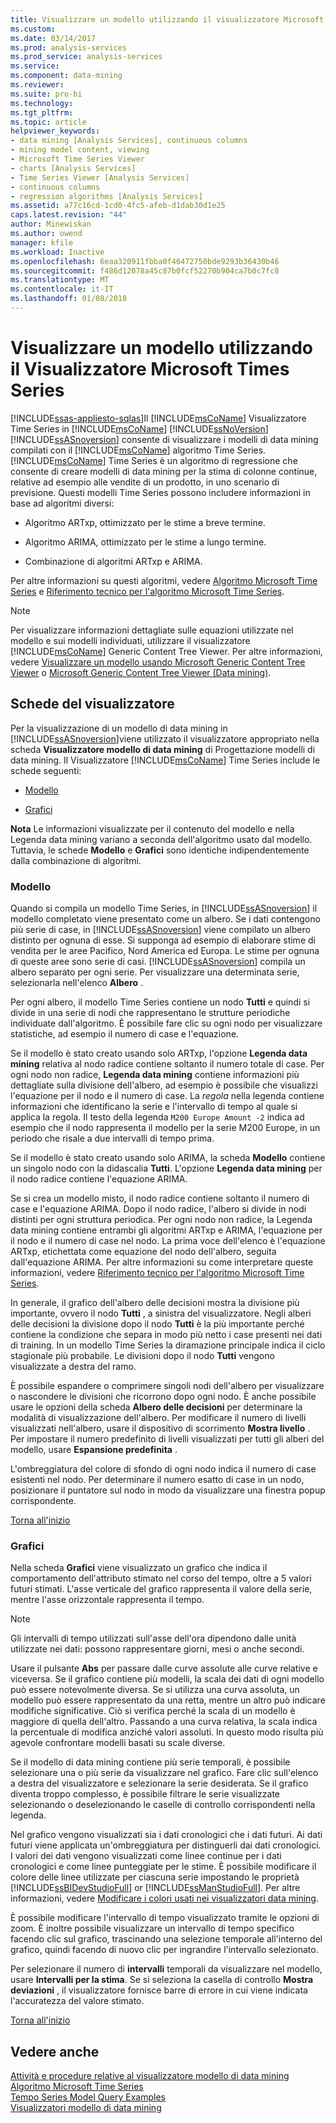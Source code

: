 ```yaml
---
title: Visualizzare un modello utilizzando il visualizzatore Microsoft Time Series | Documenti Microsoft
ms.custom: 
ms.date: 03/14/2017
ms.prod: analysis-services
ms.prod_service: analysis-services
ms.service: 
ms.component: data-mining
ms.reviewer: 
ms.suite: pro-bi
ms.technology: 
ms.tgt_pltfrm: 
ms.topic: article
helpviewer_keywords:
- data mining [Analysis Services], continuous columns
- mining model content, viewing
- Microsoft Time Series Viewer
- charts [Analysis Services]
- Time Series Viewer [Analysis Services]
- continuous columns
- regression algorithms [Analysis Services]
ms.assetid: a77c16cd-1cd0-4fc5-afeb-d1dab30d1e25
caps.latest.revision: "44"
author: Minewiskan
ms.author: owend
manager: kfile
ms.workload: Inactive
ms.openlocfilehash: 6eaa320911fbba0f46472750bde9293b36430b46
ms.sourcegitcommit: f486d12078a45c87b0fcf52270b904ca7b0c7fc8
ms.translationtype: MT
ms.contentlocale: it-IT
ms.lasthandoff: 01/08/2018
---
```

# <a name="browse-a-model-using-the-microsoft-time-series-viewer"></a>Visualizzare un modello utilizzando il Visualizzatore Microsoft Times Series
[!INCLUDE[ssas-appliesto-sqlas](../../includes/ssas-appliesto-sqlas.md)]Il [!INCLUDE[msCoName](../../includes/msconame-md.md)] Visualizzatore Time Series in [!INCLUDE[msCoName](../../includes/msconame-md.md)] [!INCLUDE[ssNoVersion](../../includes/ssnoversion-md.md)] [!INCLUDE[ssASnoversion](../../includes/ssasnoversion-md.md)] consente di visualizzare i modelli di data mining compilati con il [!INCLUDE[msCoName](../../includes/msconame-md.md)] algoritmo Time Series. [!INCLUDE[msCoName](../../includes/msconame-md.md)] Time Series è un algoritmo di regressione che consente di creare modelli di data mining per la stima di colonne continue, relative ad esempio alle vendite di un prodotto, in uno scenario di previsione. Questi modelli Time Series possono includere informazioni in base ad algoritmi diversi:  
  
-   Algoritmo ARTxp, ottimizzato per le stime a breve termine.  
  
-   Algoritmo ARIMA, ottimizzato per le stime a lungo termine.  
  
-   Combinazione di algoritmi ARTxp e ARIMA.  
  
 Per altre informazioni su questi algoritmi, vedere [Algoritmo Microsoft Time Series](../../analysis-services/data-mining/microsoft-time-series-algorithm.md) e [Riferimento tecnico per l'algoritmo Microsoft Time Series](../../analysis-services/data-mining/microsoft-time-series-algorithm-technical-reference.md).  
  
> [!NOTE]  
>  Per visualizzare informazioni dettagliate sulle equazioni utilizzate nel modello e sui modelli individuati, utilizzare il visualizzatore [!INCLUDE[msCoName](../../includes/msconame-md.md)] Generic Content Tree Viewer. Per altre informazioni, vedere [Visualizzare un modello usando Microsoft Generic Content Tree Viewer](../../analysis-services/data-mining/browse-a-model-using-the-microsoft-generic-content-tree-viewer.md) o [Microsoft Generic Content Tree Viewer &#40;Data mining&#41;](http://msdn.microsoft.com/library/751b4393-f6fd-48c1-bcef-bdca589ce34c).  
  
##  <a name="BKMK_ViewerTabs"></a> Schede del visualizzatore  
 Per la visualizzazione di un modello di data mining in [!INCLUDE[ssASnoversion](../../includes/ssasnoversion-md.md)]viene utilizzato il visualizzatore appropriato nella scheda **Visualizzatore modello di data mining** di Progettazione modelli di data mining. Il Visualizzatore [!INCLUDE[msCoName](../../includes/msconame-md.md)] Time Series include le schede seguenti:  
  
-   [Modello](#BKMK_Tree)  
  
-   [Grafici](#BKMK_Charts)  
  
 **Nota** Le informazioni visualizzate per il contenuto del modello e nella Legenda data mining variano a seconda dell'algoritmo usato dal modello. Tuttavia, le schede **Modello** e **Grafici** sono identiche indipendentemente dalla combinazione di algoritmi.  
  
###  <a name="BKMK_Tree"></a> Modello  
 Quando si compila un modello Time Series, in [!INCLUDE[ssASnoversion](../../includes/ssasnoversion-md.md)] il modello completato viene presentato come un albero. Se i dati contengono più serie di case, in [!INCLUDE[ssASnoversion](../../includes/ssasnoversion-md.md)] viene compilato un albero distinto per ognuna di esse. Si supponga ad esempio di elaborare stime di vendita per le aree Pacifico, Nord America ed Europa. Le stime per ognuna di queste aree sono serie di casi. [!INCLUDE[ssASnoversion](../../includes/ssasnoversion-md.md)] compila un albero separato per ogni serie. Per visualizzare una determinata serie, selezionarla nell'elenco **Albero** .  
  
 Per ogni albero, il modello Time Series contiene un nodo **Tutti** e quindi si divide in una serie di nodi che rappresentano le strutture periodiche individuate dall'algoritmo. È possibile fare clic su ogni nodo per visualizzare statistiche, ad esempio il numero di case e l'equazione.  
  
 Se il modello è stato creato usando solo ARTxp, l'opzione **Legenda data mining** relativa al nodo radice contiene soltanto il numero totale di case. Per ogni nodo non radice, **Legenda data mining** contiene informazioni più dettagliate sulla divisione dell'albero, ad esempio è possibile che visualizzi l'equazione per il nodo e il numero di case. La *regola* nella legenda contiene informazioni che identificano la serie e l'intervallo di tempo al quale si applica la regola. Il testo della legenda `M200 Europe Amount -2` indica ad esempio che il nodo rappresenta il modello per la serie M200 Europe, in un periodo che risale a due intervalli di tempo prima.  
  
 Se il modello è stato creato usando solo ARIMA, la scheda **Modello** contiene un singolo nodo con la didascalia **Tutti**. L'opzione **Legenda data mining** per il nodo radice contiene l'equazione ARIMA.  
  
 Se si crea un modello misto, il nodo radice contiene soltanto il numero di case e l'equazione ARIMA. Dopo il nodo radice, l'albero si divide in nodi distinti per ogni struttura periodica. Per ogni nodo non radice, la Legenda data mining contiene entrambi gli algoritmi ARTxp e ARIMA, l'equazione per il nodo e il numero di case nel nodo. La prima voce dell'elenco è l'equazione ARTxp, etichettata come equazione del nodo dell'albero, seguita dall'equazione ARIMA. Per altre informazioni su come interpretare queste informazioni, vedere [Riferimento tecnico per l'algoritmo Microsoft Time Series](../../analysis-services/data-mining/microsoft-time-series-algorithm-technical-reference.md).  
  
 In generale, il grafico dell'albero delle decisioni mostra la divisione più importante, ovvero il nodo **Tutti** , a sinistra del visualizzatore. Negli alberi delle decisioni la divisione dopo il nodo **Tutti** è la più importante perché contiene la condizione che separa in modo più netto i case presenti nei dati di training. In un modello Time Series la diramazione principale indica il ciclo stagionale più probabile. Le divisioni dopo il nodo **Tutti** vengono visualizzate a destra del ramo.  
  
 È possibile espandere o comprimere singoli nodi dell'albero per visualizzare o nascondere le divisioni che ricorrono dopo ogni nodo. È anche possibile usare le opzioni della scheda **Albero delle decisioni** per determinare la modalità di visualizzazione dell'albero. Per modificare il numero di livelli visualizzati nell'albero, usare il dispositivo di scorrimento **Mostra livello** . Per impostare il numero predefinito di livelli visualizzati per tutti gli alberi del modello, usare **Espansione predefinita** .  
  
 L'ombreggiatura del colore di sfondo di ogni nodo indica il numero di case esistenti nel nodo. Per determinare il numero esatto di case in un nodo, posizionare il puntatore sul nodo in modo da visualizzare una finestra popup corrispondente.  
  
 [Torna all'inizio](#BKMK_ViewerTabs)  
  
###  <a name="BKMK_Charts"></a> Grafici  
 Nella scheda **Grafici** viene visualizzato un grafico che indica il comportamento dell'attributo stimato nel corso del tempo, oltre a 5 valori futuri stimati. L'asse verticale del grafico rappresenta il valore della serie, mentre l'asse orizzontale rappresenta il tempo.  
  
> [!NOTE]  
>  Gli intervalli di tempo utilizzati sull'asse dell'ora dipendono dalle unità utilizzate nei dati: possono rappresentare giorni, mesi o anche secondi.  
  
 Usare il pulsante **Abs** per passare dalle curve assolute alle curve relative e viceversa. Se il grafico contiene più modelli, la scala dei dati di ogni modello può essere notevolmente diversa. Se si utilizza una curva assoluta, un modello può essere rappresentato da una retta, mentre un altro può indicare modifiche significative. Ciò si verifica perché la scala di un modello è maggiore di quella dell'altro. Passando a una curva relativa, la scala indica la percentuale di modifica anziché valori assoluti. In questo modo risulta più agevole confrontare modelli basati su scale diverse.  
  
 Se il modello di data mining contiene più serie temporali, è possibile selezionare una o più serie da visualizzare nel grafico. Fare clic sull'elenco a destra del visualizzatore e selezionare la serie desiderata. Se il grafico diventa troppo complesso, è possibile filtrare le serie visualizzate selezionando o deselezionando le caselle di controllo corrispondenti nella legenda.  
  
 Nel grafico vengono visualizzati sia i dati cronologici che i dati futuri. Ai dati futuri viene applicata un'ombreggiatura per distinguerli dai dati cronologici. I valori dei dati vengono visualizzati come linee continue per i dati cronologici e come linee punteggiate per le stime. È possibile modificare il colore delle linee utilizzate per ciascuna serie impostando le proprietà [!INCLUDE[ssBIDevStudioFull](../../includes/ssbidevstudiofull-md.md)] or [!INCLUDE[ssManStudioFull](../../includes/ssmanstudiofull-md.md)]. Per altre informazioni, vedere [Modificare i colori usati nei visualizzatori data mining](../../analysis-services/data-mining/change-the-colors-used-in-the-data-mining-viewer.md).  
  
 È possibile modificare l'intervallo di tempo visualizzato tramite le opzioni di zoom. È inoltre possibile visualizzare un intervallo di tempo specifico facendo clic sul grafico, trascinando una selezione temporale all'interno del grafico, quindi facendo di nuovo clic per ingrandire l'intervallo selezionato.  
  
 Per selezionare il numero di **intervalli** temporali da visualizzare nel modello, usare **Intervalli per la stima**. Se si seleziona la casella di controllo **Mostra deviazioni** , il visualizzatore fornisce barre di errore in cui viene indicata l'accuratezza del valore stimato.  
  
 [Torna all'inizio](#BKMK_ViewerTabs)  
  
## <a name="see-also"></a>Vedere anche  
 [Attività e procedure relative al visualizzatore modello di data mining](../../analysis-services/data-mining/mining-model-viewer-tasks-and-how-tos.md)   
 [Algoritmo Microsoft Time Series](../../analysis-services/data-mining/microsoft-time-series-algorithm.md)   
 [Tempo Series Model Query Examples](../../analysis-services/data-mining/time-series-model-query-examples.md)   
 [Visualizzatori modello di data mining](../../analysis-services/data-mining/data-mining-model-viewers.md)  
  
  
